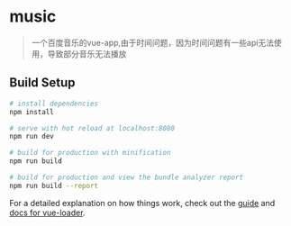# music

> 一个百度音乐的vue-app,由于时间问题，因为时间问题有一些api无法使用，导致部分音乐无法播放

## Build Setup

``` bash
# install dependencies
npm install

# serve with hot reload at localhost:8080
npm run dev

# build for production with minification
npm run build

# build for production and view the bundle analyzer report
npm run build --report
```

For a detailed explanation on how things work, check out the [guide](http://vuejs-templates.github.io/webpack/) and [docs for vue-loader](http://vuejs.github.io/vue-loader).
